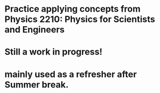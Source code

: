 # Practice applying concepts from Physics 2210: Physics for Scientists and Engineers
# Still a work in progress!
# mainly used as a refresher after Summer break.
